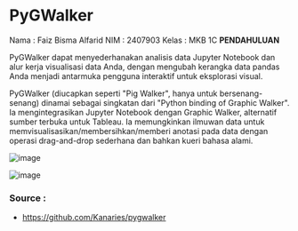 # PyGWalker
Nama : Faiz Bisma Alfarid
NIM : 2407903
Kelas : MKB 1C
**PENDAHULUAN**

PyGWalker dapat menyederhanakan analisis data Jupyter Notebook dan alur kerja visualisasi data Anda, dengan mengubah kerangka data pandas Anda menjadi antarmuka pengguna interaktif untuk eksplorasi visual.

PyGWalker (diucapkan seperti "Pig Walker", hanya untuk bersenang-senang) dinamai sebagai singkatan dari "Python binding of Graphic Walker". Ia mengintegrasikan Jupyter Notebook dengan Graphic Walker, alternatif sumber terbuka untuk Tableau. Ia memungkinkan ilmuwan data untuk memvisualisasikan/membersihkan/memberi anotasi pada data dengan operasi drag-and-drop sederhana dan bahkan kueri bahasa alami.

![image](https://github.com/user-attachments/assets/8642bf58-1e0a-4e14-8931-4c01db648e85)

![image](https://github.com/user-attachments/assets/10920781-aadd-4a83-9f8c-49428275e2f3)


### Source :
- https://github.com/Kanaries/pygwalker
